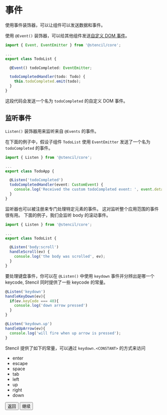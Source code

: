 # 事件

使用事件装饰器，可以让组件可以发送数据和事件。

使用 `@Event()` 装饰器，可以给其他组件发送[自定义 DOM 事件](https://developer.mozilla.org/en-US/docs/Web/Guide/Events/Creating_and_triggering_events)。

```typescript
import { Event, EventEmitter } from '@stencil/core';

...
export class TodoList {

  @Event() todoCompleted: EventEmitter;

  todoCompletedHandler(todo: Todo) {
    this.todoCompleted.emit(todo);
  }
}
```

这段代码会发送一个名为 `todoCompleted` 的自定义 DOM 事件。

## 监听事件

`Listen()` 装饰器用来监听来自 `@Events` 的事件。

在下面的例子中，假设子组件 `TodoList` 使用 `EventEmitter` 发送了一个名为 `todoCompleted` 的事件。

```typescript
import { Listen } from '@stencil/core';

...
export class TodoApp {

  @Listen('todoCompleted')
  todoCompletedHandler(event: CustomEvent) {
    console.log('Received the custom todoCompleted event: ', event.detail);
  }
}
```

监听器也可以被注册来专门处理特定元素的事件。
这对监听整个应用范围的事件很有用。
下面的例子，我们会监听 body 的滚动事件。

```typescript
import { Listen } from '@stencil/core';

...
export class TodoList {

  @Listen('body:scroll')
  handleScroll(ev) {
    console.log('the body was scrolled', ev);
  }
}
```

要处理键盘事件，你可以在 `@Listen()` 中使用 `keydown` 事件并分辨出是哪一个 keycode, Stencil 同时提供了一些 keycode 的常量。

```typescript
@Listen('keydown')
handleKeyDown(ev){
  if(ev.keyCode === 40){
    console.log('down arrow pressed')
  }
}

@Listen('keydown.up')
handleUpArrow(ev){
  console.log('will fire when up arrow is pressed');
}

```

Stencil 提供了如下的常量，可以通过 `keydown.<CONSTANT>` 的方式来访问

- enter
- escape
- space
- tab
- left
- up
- right
- down

<stencil-route-link url="/docs/decorators" router="#router" custom="true">
  <button class="backButton">
    返回
  </button>
</stencil-route-link>

<stencil-route-link url="/docs/component-lifecycle" custom="true">
  <button class="nextButton">
    继续
  </button>
</stencil-route-link>
